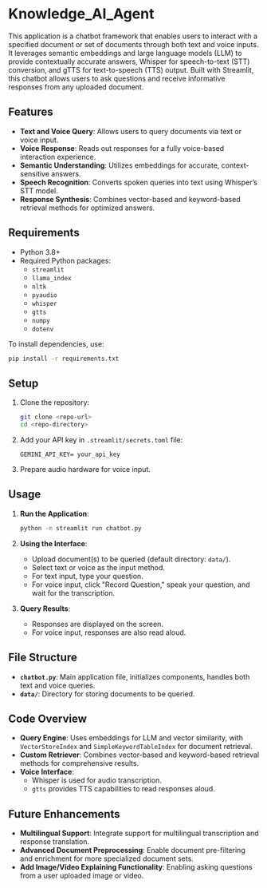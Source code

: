 # Knowledge_AI_Agent

This application is a chatbot framework that enables users to interact with a specified document or set of documents through both text and voice inputs. It leverages semantic embeddings and large language models (LLM) to provide contextually accurate answers, Whisper for speech-to-text (STT) conversion, and gTTS for text-to-speech (TTS) output. Built with Streamlit, this chatbot allows users to ask questions and receive informative responses from any uploaded document.

## Features

- **Text and Voice Query**: Allows users to query documents via text or voice input.
- **Voice Response**: Reads out responses for a fully voice-based interaction experience.
- **Semantic Understanding**: Utilizes embeddings for accurate, context-sensitive answers.
- **Speech Recognition**: Converts spoken queries into text using Whisper’s STT model.
- **Response Synthesis**: Combines vector-based and keyword-based retrieval methods for optimized answers.

## Requirements

- Python 3.8+
- Required Python packages:
  - `streamlit`
  - `llama_index`
  - `nltk`
  - `pyaudio`
  - `whisper`
  - `gtts`
  - `numpy`
  - `dotenv`

To install dependencies, use:
```bash
pip install -r requirements.txt
```

## Setup

1. Clone the repository:
    ```bash
    git clone <repo-url>
    cd <repo-directory>
    ```

2. Add your API key in `.streamlit/secrets.toml` file:
    ```plaintext
    GEMINI_API_KEY= your_api_key
    ```

4. Prepare audio hardware for voice input.

## Usage

1. **Run the Application**:
   ```bash
   python -m streamlit run chatbot.py
   ```

2. **Using the Interface**:
   - Upload document(s) to be queried (default directory: `data/`).
   - Select text or voice as the input method.
   - For text input, type your question.
   - For voice input, click "Record Question," speak your question, and wait for the transcription.

3. **Query Results**:
   - Responses are displayed on the screen.
   - For voice input, responses are also read aloud.

## File Structure

- **`chatbot.py`**: Main application file, initializes components, handles both text and voice queries.
- **`data/`**: Directory for storing documents to be queried.

## Code Overview

- **Query Engine**: Uses embeddings for LLM and vector similarity, with `VectorStoreIndex` and `SimpleKeywordTableIndex` for document retrieval.
- **Custom Retriever**: Combines vector-based and keyword-based retrieval methods for comprehensive results.
- **Voice Interface**:
  - Whisper is used for audio transcription.
  - `gtts` provides TTS capabilities to read responses aloud.

## Future Enhancements

- **Multilingual Support**: Integrate support for multilingual transcription and response translation.
- **Advanced Document Preprocessing**: Enable document pre-filtering and enrichment for more specialized document sets.
- **Add Image/Video Explaining Functionality**: Enabling asking questions from a user uploaded image or video.

